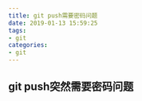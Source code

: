 ```yaml
---
title: git push需要密码问题
date: 2019-01-13 15:59:25
tags:
- git
categories:
- git
---
```


## git push突然需要密码问题
